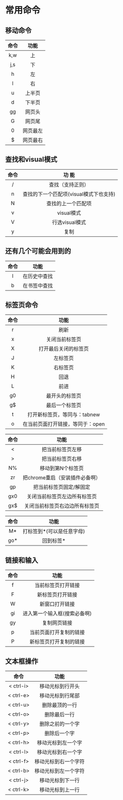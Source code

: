# 常用命令

## 移动命令

| 命令   | 功能     |
| :--:   | :--:     |
| k,w    | 上       |
| j,s    | 下       |
| h      | 左       |
| l      | 右       |
| u      | 上半页   |
| d      | 下半页   |
| gg     | 网页头   |
| G      | 网页尾   |
| 0      | 网页最左 |
| $      | 网页最右 |

## 查找和visual模式

| 命令 | 功 能                                  |
| :--: | :--:                                   |
| /    | 查找（支持正则）                       |
| n    | 查找的下一个匹配项(visual模式下也支持) |
| N    | 查找的上一个匹配项                     |
| v    | visual模式                             |
| V    | 行选visual模式                         |
| y    | 复制                                   |

## 还有几个可能会用到的

| 命令 | 功能         |
| :--: | :--:         |
| I    | 在历史中查找 |
| b    | 在书签中查找 |

## 标签页命令

| 命令 | 功能                             |
| :--: | :--:                             |
| r    | 刷新                             |
| x    | 关闭当前标签页                   |
| X    | 打开最后关闭的标签页             |
| J    | 左标签页                         |
| K    | 右标签页                         |
| H    | 回退                             |
| L    | 前进                             |
| g0   | 最开头的标签页                   |
| g$   | 最后一个标签页                   |
| t    | 打开新标签页，等同与：tabnew     |
| o    | 在当前页面打开链接，等同于：open |

| 命令 | 功能                           |
| :--: | :--:                           |
| <    | 把当前标签页左移               |
| >    | 把当前标签页右移               |
| N%   | 移动到第N个标签页              |
| zr   | 把chrome重启（安装插件必备啊） |
| gp   | 把当前标签页固定/解固定        |
| gx0  | 关闭当前标签页左边所有标签页   |
| gx$  | 关闭当前标签页右边边所有标签页 |

| 命令 | 功能                      |
| :--: | :--:                      |
| M*   | 打标签到*(可以是任意字母) |
| go*  | 回到标签*                 |

## 链接和输入

| 命令 | 功能                         |
| :--: | :--:                         |
| f    | 当前标签页打开链接           |
| F    | 新标签页打开链接             |
| W    | 新窗口打开链接               |
| gi   | 进入第一个输入框(搜索必备啊) |
| gy   | 复制网页链接                 |
| p    | 当前页面打开复制的链接       |
| P    | 新标签页打开复制的链接       |

## 文本框操作

| 命令      | 功能                 |
| :--:      | :--:                 |
| < ctrl-i> | 移动光标到行开头     |
| < ctrl-e> | 移动光标到行尾部     |
| < ctrl-u> | 删除最顶的一行       |
| < ctrl-o> | 删除最后一行         |
| < ctrl-y> | 删除之前的一个字     |
| < ctrl-p> | 删除后一个字         |
| < ctrl-h> | 移动光标到左一个字   |
| < ctrl-l> | 移动光标到右一个字   |
| < ctrl-f> | 移动光标到右一个字符 |
| < ctrl-b> | 移动光标到左一个字符 |
| < ctrl-j> | 移动光标到下一行     |
| < ctrl-k> | 移动光标到上一行     |
